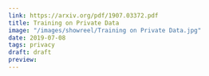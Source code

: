 ```yaml
---
link: https://arxiv.org/pdf/1907.03372.pdf
title: Training on Private Data
image: "/images/showreel/Training on Private Data.jpg"
date: 2019-07-08
tags: privacy
draft: draft
preview:
---
```



